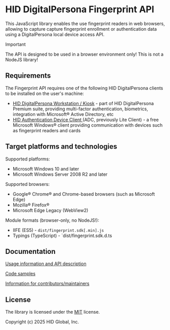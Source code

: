 # HID DigitalPersona Fingerprint API

This JavaScript library enables the use fingerprint readers in web browsers, allowing to capture capture fingerprint enrollment or authentication data using a DigitalPersona local device access API.

> [!IMPORTANT]
> The API is designed to be used in a browser environment only! This is not a NodeJS library!

## Requirements

The Fingerprint API requires one of the following HID DigitalPersona clients to be installed on the user's machine:

* [HID DigitalPersona Workstation / Kiosk](https://www.hidglobal.com/product-mix/digitalpersona) - part of HID DigitalPersona Premium suite, providing multi-factor authentication, biometrics, integration with Microsoft® Active Directory, etc
* [HID Authentication Device Client ](https://digitalpersona.hidglobal.com/lite-client/) (ADC, previously Lite Client) - a free Microsoft Windows® client providing communication with devices such as fingerprint readers and cards

## Target platforms and technologies

Supported platforms:

* Microsoft Windows 10 and later
* Microsoft Windows Server 2008 R2 and later

Supported browsers:

* Google® Chrome®  and Chrome-based browsers (such as Microsoft Edge)
* Mozilla® Firefox®
* Microsoft Edge Legacy (WebView2)

Module formats (browser-only, no NodeJS!):

* IIFE (ES5) - `dist/fingerprint.sdk[.min].js`
* Typings (TypeScript) - `dist/fingerprint.sdk.d.ts

## Documentation

[Usage information and API description](./docs/usage/index.adoc)

[Code samples](samples)

[Information for contributors/maintainers](./docs/maintain/index.adoc)

## License

The library is licensed under the [MIT](./LICENSE) license.

Copyright (c) 2025 HID Global, Inc.

